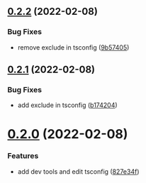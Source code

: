 ## [0.2.2](https://github.com/releaseband/typescript-config/compare/v0.2.1...v0.2.2) (2022-02-08)


### Bug Fixes

* remove exclude in tsconfig ([9b57405](https://github.com/releaseband/typescript-config/commit/9b57405f8cebbb1dfcca27ef06817278d0df728a))

## [0.2.1](https://github.com/releaseband/typescript-config/compare/v0.2.0...v0.2.1) (2022-02-08)


### Bug Fixes

* add exclude in tsconfig ([b174204](https://github.com/releaseband/typescript-config/commit/b17420487a94c731ca77e7150be3c783a37c55a7))

# [0.2.0](https://github.com/releaseband/typescript-config/compare/v0.1.2...v0.2.0) (2022-02-08)


### Features

* add dev tools and edit tsconfig ([827e34f](https://github.com/releaseband/typescript-config/commit/827e34f570cac6c1a3f5392d36558bc8c39ef09f))
